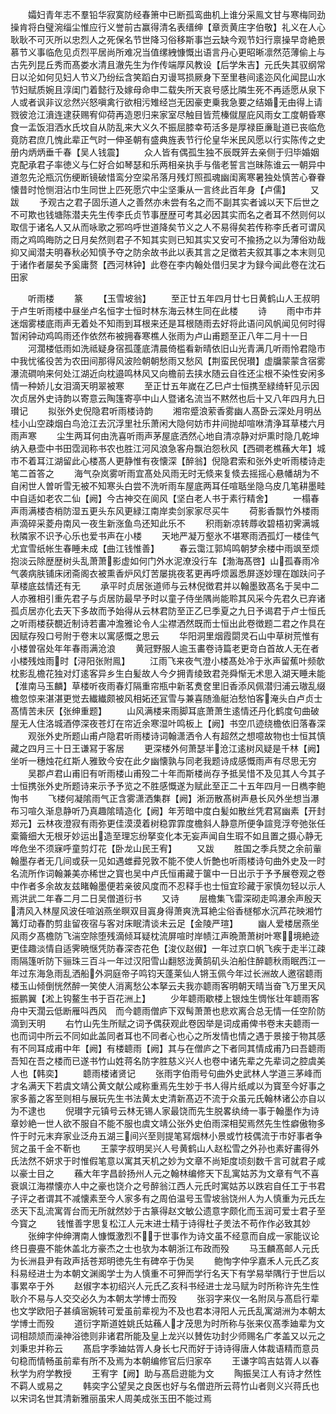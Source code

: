 <!-- { "loadSidebar": true } -->
　　孀妇青年志不羣铅华寂寞防经春箫中已断孤鸾曲机上谁分采鳯文甘与寒梅同劲操肯将白璧涴缁尘惟应行义誉前古赢得清名表缙绅【章贡黄庄字伯敬】礼义在人心耿耿不可灭所以忠烈人之死保名节世降习俗移斯事岂云缺今观节妇行禀操早竒絶景慕节义事临危见贞烈平居尚所难况当值缧絏慷慨出语言丹心更昭晰凛然范薄偷上与古先列昆丘秀而髙娄水清且澈先生为作传端厚风教设【后学朱吉】元氏失其驭纲常日以沦如何见妇人节义乃纷纭含笑蹈白刃谩骂损厥身下至里巷间逺迩风化闻昆山水节妇赋质婉且淳闺门着懿行及嫁母命申二载失所天哀号感比隣生死不再适愿从泉下人或者讽非议忿然兴怒嗔禽行欲相污雉经岂无因豪吏乗我急要之结婚无由得上请戮彼沧江濆连逮获赐宥仰荷再造恩归来家室尽触目皆荒榛僦屋庇风雨女工度朝昏寒食一盂饭泪洒水氏坟自从防乱来大义久不振屈膝幸苟活多是厚禄臣亷耻道已丧临危竟防君庶几愧此辈正气时一伸圣朝有盛典旌表节行伦皇华米民风愿以行实陈传之史册内炳炳垂千春【吴人钱震】
　　众人皆有偶孤生独不辰既笄去亲侧于归毕婚姻克配承君子率徳义与仁好合如琴瑟和乐两相亲执手与偕老誓言岂昧陈谁云一朝异中道忽先沦瓶沉伤绠断镜破惜鸾分空梁吊落月残灯照孤魂幽闺离寒暑独处慎苦心眷眷懐昔时怆恻泪沾巾生同世上匹死愿穴中尘坚秉从一言终此百年身【卢儒】
　　又跋
　　予观古之君子固乐道人之善然亦未尝有名之而不副其实者诚以天下后世之不可欺也钱塘陈潜夫先生传李氏贞节事歴歴可考其必因其实而名之者耳不然则何以取信于诸名人又从而咏歌之邪呜呼世道降矣节义之人不易得矣若传称李氏者可谓风雨之鸡鸣晦防之日月矣然则君子不知其实则已知其实又安可不揄扬之以为薄俗劝哉抑又闻潜夫明春秋必知慎予夺之防余故书此以表其言之足徴若夫叙其事之本末则见于诸作者屡矣予奚庸赘【西河林钟】此卷在李内翰处借归吴才为録今闻此卷在沈石田家

　　听雨楼
　　篆
　　【玉雪坡翁】
　　至正廿五年四月廿七日黄鹤山人王叔明于卢生听雨楼中昼坐卢名恒字士恒时林东海云林生同在此楼
　　诗
　　雨中市井迷烟雾楼底雨声无着处不知雨到耳根来还是耳根随雨去好将此语问风帆闻见何时得暂闲钟动鸡鸣雨还作依然布被拥春寒樵人张雨为卢山甫题至正八年二月十一日
　　河濶楼低雨如洗祗疑身宿孤蓬底清晨倚槛看新晴依旧山光青满几听雨怜君隐市中我忧徭役苦为农田间那得风波险朝朝愁雨又愁风【荆蛮民倪瓉】虚牖蒙蒙含宿雾瀑流磵响来何处江湖近向枕邉鸣林风又向檐前去挟水随云自徃还尘根不染性安闲多情一种娇儿女泪滴天明翠被寒
　　至正廿五年嵗在乙巳卢士恒携至緑绮轩见示因次贞居外史诗韵以寄意云陶篷寄亭中山人暨诸名流当不黙然也后十又八年四月九日瓉记
　　拟张外史倪隐君听雨楼诗韵
　　湘帘蹙浪萦香雾幽人髙卧云深处月明丛桂小山空疎烟白鸟沧江去沉浮里社乐萧闲大隐何妨市井间抛却喧咻清浄耳草楼六月雨声寒
　　尘生两耳何由洗喜听雨声茅屋底洒然心地自清凉静对炉熏时隐几乾坤纳入悬壶中书田霑润称书农也胜江河风浪急客舟飘泊怨秋风【西磵老樵蘓大年】城市不着耳江湖留此心楼髙人更静惟有夜懐深【醉翁】倪隐君索和张外史听雨楼诗走笔二首答之
　　海气杂岚雾听雨宜髙处风雨无时无倐来复倐去摇摇心悬幡胡为不自闲世人曽听雪无被不知寒头白尝不洗听雨车屋底两耳任喧聒坐隐乌皮几笔耕墨畦中自适如老农二仙【阙】今古神交在阆风【坚白老人书于素行精舍】
　　一榻春声雨满楼杏梢防湿五更头东风更緑江南岸卖剑家家尽买牛
　　荷影香飘竹外楼雨声滴碎采菱舟南风一夜生新涨鱼鸟还知此乐不
　　积雨新凉转蓐收碧梧初霁满城秋隣家不识予心乐也爱书声在小楼
　　天地严凝万壑氷不堪寒雨洒孤灯一楼佳气尤宜雪纸帐生春睡未成【曲江钱惟善】
　　春云霭江郭鸠鸣朝梦余楼中雨飒至烦抱淡云除歴歴树头乱萧萧影虚如何门外水泥潦没行车【渤海髙啓】山孤春雨冷气袭病肤铺床闭斋阁衣被熏香炉风灯苦屡挑夜茗更再呼烦嚣悉屏逐妙理在跏趺问子草楼底兹情还有无
　　承平时贞居张道师与云林倪徴君并以翰墨致髙名于吴中二人亦雅相引重先君子与贞居防最早予时以童子侍坐隅尚能聆其风采今先君久已弃诸孤贞居亦化去天下多故而予始得从云林君防至正乙巳季夏之九日予谒君于卢士恒氏之听雨楼获覩近制诗若畵冲澹雅论令人尘襟洒然既而士恒出此卷徴题二君之作具在因赋存殁口号附于卷末以寓感慨之思云
　　华阳洞里烟霞閟灵石山中草树荒惟有小楼曽宿处年年春雨满沧浪
　　黄冠野服人逾玉畵卷诗篇老更竒白首故人无在者小楼残烛雨时【浔阳张附鳯】
　　江雨飞来夜气澄小楼髙处冷于氷声留蕉叶频欹枕影乱檐花独对灯逺客异乡生白髪故人今夕拥青绫致君尧舜惭无术思入湖天睡未能【淮南马玉麟】草楼听夜雨春灯隔重帘瓶中新茗煑奁里旧香添风佩潜归浦云璈乱缀檐忽惊来湛湛更觉去纎纎颇被风相妬还冝雪与兼喜随渔艇泊愁怕客淹头白卢贞士髙情苦未厌【张绅重题】
　　山风满楼来雨脚耳底萧萧生逺情还丹化鹤度句曲破屋无人住洛城酒停深夜苍灯在帘近余寒湿叶鸣板上【阙】书空爪迹绕檐依旧落春深
　　观张外史所题山甫卢隐君听雨楼诗词翰潇洒令人有超然之想噫故物也士恒其慎藏之四月三十日王谦冩于客居
　　更深楼外何萧瑟半沧江逺树风疑是千林【阙】坐听一穗烛花红斯人雅致今安在此夕幽懐孰与同老我题诗成感慨雨声有尽思无穷
　　吴郡卢君山甫旧有听雨楼山甫殁二十年而斯楼尚存予抵吴惜不及见其人今其子士恒携张外史所题诗来示予予览之不胜感慨遂为赋此至正二十五年四月一日檇李鲍恂书
　　飞楼何凝隂雨气正含雾潇洒集群【阙】淅沥散髙树声悬长风外坐想当瀑布习喧久渐息静听乃真趣隂晴造化【阙】年芳暗中度白髪如散丝凭君冩幽素【开封郑元】云林夜澄寂有雨弥更佳漠漠着树稳霏霏度檐斜人静意所便争諠竞浮夸弛张任槖籥细大无根牙妙运出造至理忘纷拏变化本无妄声闻自生瑕不如且置之摄心静无哗危坐不须寐呼童剪灯花【卧龙山民王宥】
　　又跋
　　胜国之季兵燹之余前軰翰墨存者无几间或获一见如遇蜼彛兕敦不能不使人忻艶也听雨楼诗句曲外史及一时名流所作词翰兼美亦稀世之寳也吴中卢氏恒甫藏于箧中一日出示于予予展卷观之卷中作者多余故友兹睹翰墨便若亲彼风度而不忍释手也士恒宜珍藏于家慎勿轻以示人焉洪武二年春二月二日吴僧道衍书
　　又诗
　　层檐集飞雷深砌走鸣瀑余声殷天清风入林屋风波任喧汹燕坐瞑双目寘身得萧爽洗耳絶尘俗香檖郁水沉芦花映湘竹篝灯动春酌剪韭留夜宿与客对床眠清谈未云足【金陵严瑄】
　　幽人爱楼居燕坐风雨夕髙檐防飞湍空除堕残滴倾耳疑枕流屏喧时岸帻江声晩萧萧树叶寒境絶迹更佳趣淡情自适霁暁惬凭防春深杏花色【浚仪赵俶】一年过京口帆飞疾于走半江疎雨隔篷听防下骊珠三百斗一年过汉阳雪山翻怒泷黄鹄矶头泊船住醉聼秋雨眠西江一年过东海急雨乱洒船外洞庭帝子鸣钧天蓬莱仙人锵玉佩今年过长洲故人邀宿聼雨楼玉山倾倒恍然醉一笑使人消离愁公本拏云夫我亦聼雨客明朝天晴当奋飞万里天风振鹏翼【淞上钩鳌生书于百花洲上】
　　少年聼雨歇楼上银烛生惆怅壮年聼雨客舟中天濶云低断雁呌西风　而今聼雨僧庐下双髩萧萧也悲欢离合总无情一任空阶防滴到天明
　　右竹山先生所赋之词予偶获观此卷因举是词成甫俾书卷末夫聼雨一也而词中所云不同如此盖同者耳也不同者心也心之所发情也情之遇于景接于物其感有不同耳成甫中年【阙】有楼聼雨【阙】其与在僧庐之下者同其情成甫乃曰吾聼雨吾知在吾之楼而已遂书竹山姓蒋名防字胜慈义兴人也卷中诸先辈之先辈词之腔虞美人也【韩奕】
　　聼雨楼诸贤记
　　张雨字伯雨号句曲外史武林人学道三茅峰而才名满天下若虞文靖公黄文献公咸称重焉先生妙于书人得片纸咸以为寳至今好事之家多蓄之客至则相与展玩先生书法黄太史清新髙迈不流于众虽元氏翰林诸公亦自以为不逮也
　　倪瓉字元镇号云林无锡人家最饶而先生脱畧纨绮一事于翰墨作为诗章妙絶一世人欲不服自不能不服也虞文靖公张外史伯雨深相契焉然先生性癖傲物多忤于时元末弃家业泛舟五湖三间兴至则提笔冩烟林小景或竹枝偶流于市好事者争贸之虽千金不靳也
　　王蒙字叔明吴兴人号黄鹤山人赵松雪之外孙也素好畵得外氏法然不妍求于时惟假笔意以寓其天机之妙为文章不尚矩度顷刻数千言可就君子咸以豪士目之
　　蘓大年字昌龄扬州人元之翰林编修天下乱寓姑苏为文章有气不喜衰飒江海襟懐亦人中之豪也饶介之号醉翁江西人元氏时寓姑苏以跌宕自任工于书君子评之者谓其不减懐素至今人家多有之周伯温号玉雪坡翁饶州人为人慎重为元氏左丞天下乱流寓胥台而无所就然妙于古篆得赵文敏公遗意字颇化而玉润可爱士君子至今寳之
　　钱惟善字思复松江人元末进士精于诗得杜子羙法不苟作作必致其妙
　　张绅字仲绅渭南人慷慨激烈不于世事作为诗文虽不经意而自成一家能议论终日亹亹不能休盖北方豪杰之士也欤为本朝浙江布政而殁
　　马玉麟髙邮人元氏为长洲县尹有政声括苍郑明徳先生有碑卒于伪吴
　　鲍恂字仲孚嘉禾人元氏乙亥科易经进士为本朝文渊阁学士为人慎重不可狎而学行名天下有学易举隅行于世后以事累卒于外
　　赵俶字本初绍兴人元氏乙亥科书经进士龙马赋为时所称许先生性耿介不易与人交交必久为本朝太学博士而殁
　　张羽字来仪一名附凤与髙启行辈也文学欧阳子甚缜宻婉转可爱虽前辈视为不及也君本浔阳人元氏乱寓湖洲为本朝太学博士而殁
　　道衍字斯道姓姚氏姑蘓人才茂思为时所称与张来仪髙季廸辈为文词相颉颃而澡神浴徳则非诸君所能及皇上龙兴以賛佐功封少师赐名广孝盖又以元之刘秉忠并称云
　　髙启字季廸姑胥人身长七尺而好于诗诗得唐人体裁语精而意员句稳而情畅虽前辈有所不及焉为本朝编修官后归家卒
　　王谦字鸣吉姑胥人以春秋学为府学教授
　　王宥字【阙】助与髙启逰能为文
　　陶振吴江人有诗才然性不羁人或易之
　　韩奕字公望吴之良医也好与名僧逰所云蒋竹山者则义兴蒋氏也以宋词名世其清新雅丽虽宋人周美成张玉田不能过焉
